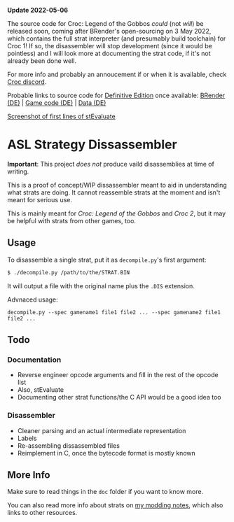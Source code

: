 **Update 2022-05-06**

The source code for Croc: Legend of the Gobbos *could* (not *will*) be released soon, coming after BRender's open-sourcing on 3 May 2022, which contains the full strat interpreter (and presumably build toolchain) for Croc 1! If so, the disassembler will stop development (since it would be pointless) and I will look more at documenting the strat code, if it's not already been done well.

For more info and probably an annoucement if or when it is available, check [Croc discord](https://discord.gg/JtrPB3F).

Probable links to source code for [Definitive Edition](https://croc.epiclper.com) once available: [BRender (DE)](https://github.com/crocguy0688/CrocDE-BRender) | [Game code (DE)](https://github.com/crocguy0688/Croc) | [Data (DE)](https://github.com/crocguy0688/CrocData)

[Screenshot of first lines of stEvaluate](https://cdn.discordapp.com/attachments/347524018334859265/971494443968503878/unknown.png)

# ASL Strategy Dissassembler

**Important**: This project *does not* produce vaild disassemblies at time of writing.

This is a proof of concept/WIP dissassembler meant to aid in understanding what strats are doing. It cannot reassemble strats at the moment and isn't meant for serious use.

This is mainly meant for *Croc: Legend of the Gobbos* and *Croc 2*, but it may be helpful with strats from other games, too.

## Usage

To disassemble a single strat, put it as `decompile.py`'s first argument:

```zsh
$ ./decompile.py /path/to/the/STRAT.BIN
```

It will output a file with the original name plus the `.DIS` extension.

Advnaced usage:

```
decompile.py --spec gamename1 file1 file2 ... --spec gamename2 file1 file2 ...
```

## Todo

### Documentation

 * Reverse engineer opcode arguments and fill in the rest of the opcode list
 * Also, stEvaluate
 * Documenting other strat functions/the C API would be a good idea too

### Disassembler

 * Cleaner parsing and an actual intermediate representation
 * Labels 
 * Re-assembling dissassembled files
 * Reimplement in C, once the bytecode format is mostly known

## More Info

Make sure to read things in the `doc` folder if you want to know more.

You can also read more info about strats on [my modding notes](https://gist.github.com/knot126/bb80efbc838972e8e477ed7eaabdb221#stratigies-script-information), which also links to other resources.
